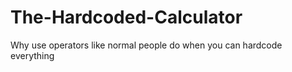 # The-Hardcoded-Calculator
Why use operators like normal people do when you can hardcode everything
